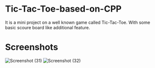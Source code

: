 # Tic-Tac-Toe-based-on-CPP
It is a mini project on a well known game called Tic-Tac-Toe. With some basic scoure board like additional feature.

# Screenshots

![Screenshot (31)](https://user-images.githubusercontent.com/42001728/61839522-7b225900-aeab-11e9-8240-66caa05f3aa1.png)
![Screenshot (32)](https://user-images.githubusercontent.com/42001728/61839524-7bbaef80-aeab-11e9-894a-28d49a014971.png)
